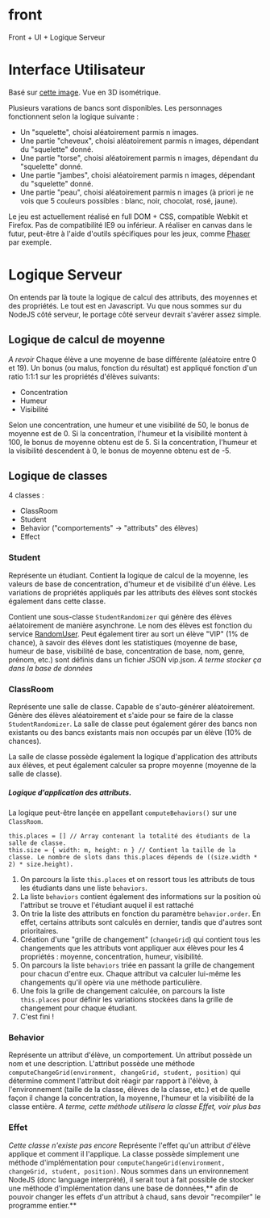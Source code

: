 front
=====

Front + UI + Logique Serveur

# Interface Utilisateur

Basé sur [cette image](https://raw.githubusercontent.com/KiffanceDeProf/front/master/web/img/base.gif).
Vue en 3D isométrique.

Plusieurs varations de bancs sont disponibles.
Les personnages fonctionnent selon la logique suivante :
- Un "squelette", choisi aléatoirement parmis n images.
- Une partie "cheveux", choisi aléatoirement parmis n images, dépendant du "squelette" donné.
- Une partie "torse", choisi aléatoirement parmis n images, dépendant du "squelette" donné.
- Une partie "jambes", choisi aléatoirement parmis n images, dépendant du "squelette" donné.
- Une partie "peau", choisi aléatoirement parmis n images (à priori je ne vois que 5 couleurs possibles : blanc, noir, chocolat, rosé, jaune).

Le jeu est actuellement réalisé en full DOM + CSS, compatible Webkit et Firefox. Pas de compatibilité IE9 ou inférieur. A réaliser en canvas dans le futur, peut-être à l'aide d'outils spécifiques pour les jeux, comme [Phaser](http://phaser.io/) par exemple.

# Logique Serveur

On entends par là toute la logique de calcul des attributs, des moyennes et des propriétés. Le tout est en Javascript. Vu que nous sommes sur du NodeJS côté serveur, le portage côté serveur devrait s'avérer assez simple.

## Logique de calcul de moyenne

_A revoir_
Chaque élève a une moyenne de base différente (aléatoire entre 0 et 19). Un bonus (ou malus, fonction du résultat) est appliqué fonction d'un ratio 1:1:1 sur les propriétés d'élèves suivants:
- Concentration
- Humeur
- Visibilité

Selon une concentration, une humeur et une visibilité de 50, le bonus de moyenne est de 0.
Si la concentration, l'humeur et la visibilité montent à 100, le bonus de moyenne obtenu est de 5.
Si la concentration, l'humeur et la visibilité descendent à 0, le bonus de moyenne obtenu est de -5.

## Logique de classes

4 classes :
- ClassRoom
- Student
- Behavior ("comportements" -> "attributs" des élèves)
- Effect

### Student

Représente un étudiant.
Contient la logique de calcul de la moyenne, les valeurs de base de concentration, d'humeur et de visibilité d'un élève.
Les variations de propriétés appliqués par les attributs des élèves sont stockés également dans cette classe.

Contient une sous-classe `StudentRandomizer` qui génère des élèves aélatoirement de manière asynchrone. Le nom des élèves est fonction du service [RandomUser](https://randomuser.me/). Peut également tirer au sort un élève "VIP" (1% de chance), à savoir des élèves dont les statistiques (moyenne de base, humeur de base, visibilité de base, concentration de base, nom, genre, prénom, etc.) sont définis dans un fichier JSON vip.json. _A terme stocker ça dans la base de données_

### ClassRoom

Représente une salle de classe.
Capable de s'auto-générer aléatoirement. Génère des élèves aléatoirement et s'aide pour se faire de la classe `StudentRandomizer`. La salle de classe peut également gérer des bancs non existants ou des bancs existants mais non occupés par un élève (10% de chances).

La salle de classe possède également la logique d'application des attributs aux élèves, et peut également calculer sa propre moyenne (moyenne de la salle de classe).

##### Logique d'application des attributs.

La logique peut-être lançée en appellant `computeBehaviors()` sur une `ClassRoom`.

```
this.places = [] // Array contenant la totalité des étudiants de la salle de classe.
this.size = { width: m, height: n } // Contient la taille de la classe. Le nombre de slots dans this.places dépends de ((size.width * 2) * size.height).
```

1. On parcours la liste `this.places` et on ressort tous les attributs de tous les étudiants dans une liste `behaviors`.
2. La liste `behaviors` contient également des informations sur la position où l'attribut se trouve et l'étudiant auquel il est rattaché
3. On trie la liste des attributs en fonction du paramètre `behavior.order`. En effet, certains attributs sont calculés en dernier, tandis que d'autres sont prioritaires.
4. Création d'une "grille de changement" (`changeGrid`) qui contient tous les changements que les attributs vont appliquer aux élèves pour les 4 propriétés : moyenne, concentration, humeur, visibilité.
5. On parcours la liste `behaviors` triée en passant la grille de changement pour chacun d'entre eux. Chaque attribut va calculer lui-même les changements qu'il opère via une méthode particulière.
6. Une fois la grille de changement calculée, on parcours la liste `this.places` pour définir les variations stockées dans la grille de changement pour chaque étudiant.
7. C'est fini !

### Behavior

Représente un attribut d'élève, un comportement.
Un attribut possède un nom et une description. L'attribut possède une méthode `computeChangeGrid(environment, changeGrid, student, position)` qui détermine comment l'attribut doit réagir par rapport à l'élève, à l'environnement (taille de la classe, élèves de la classe, etc.) et de quelle façon il change la concentration, la moyenne, l'humeur et la visibilité de la classe entière. _A terme, cette méthode utilisera la classe Effet, voir plus bas_

### Effet

_Cette classe n'existe pas encore_
Représente l'effet qu'un attribut d'élève applique et comment il l'applique.
La classe possède simplement une méthode d'implémentation pour `computeChangeGrid(environment, changeGrid, student, position)`. Nous sommes dans un environnement NodeJS (donc language interprété), il serait tout à fait possible de stocker une méthode d'implémentation dans une base de données,** afin de pouvoir changer les effets d'un attribut à chaud, sans devoir "recompiler" le programme entier.**
